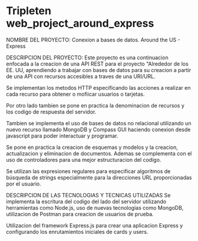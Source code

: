 # Tripleten web_project_around_express

NOMBRE DEL PROYECTO: Conexion a bases de datos. Around the US - Express

DESCRIPCION DEL PROYECTO: Este proyecto es una continuacion enfocada a la creacion de una API REST para el proyecto "Alrededor de los EE. UU, aprendiendo a trabajar con bases de datos para su creacion a partir de una API con recursos accesibles a traves de una URI/URL.

Se implementan los metodos HTTP especificando las acciones a realizar en cada recurso para obtener o mofiicar usuarios o tarjetas.

Por otro lado tambien se pone en practica la denominacion de recursos y los codigo de respuesta del servidor.

Tambien se implementa el uso de bases de datos no relacional utilizando un nuevo recurso llamado MongoDB y Compass GUI haciendo conexion desde javascript para poder interactuar y programar.

Se pone en practica la creacion de esquemas y modelos y la creacion, actualizacion y eliminacion de documentos. Ademas se complementa con el uso de controladores para una mejor estructuracion del codigo.

Se utilizan las expresiones regulares para especificar algoritmos de búsqueda de strings especialmente para la direcciones URL proporcionadas por el usuario.

DESCRIPCION DE LAS TECNOLOGIAS Y TECNICAS UTILIZADAS
Se implementa la escritura del codigo del lado del servidor utilizando herramientas como Node.js, uso de nuevas tecnologias como MongoDB, utilizacion de Postman para creacion de usuarios de prueba.

Utilizacion del framework Express.js para crear una aplicacion Express y configurando los enrutamientos iniciales de cards y users.
